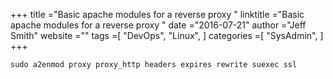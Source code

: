 +++ 
title ="Basic apache modules for a reverse proxy " 
linktitle ="Basic apache modules for a reverse proxy " 
date ="2016-07-21" 
author ="Jeff Smith"
website ="" 
tags =[ "DevOps", "Linux",  ] 
categories =[ "SysAdmin",  ] 
+++ 


    sudo a2enmod proxy proxy_http headers expires rewrite suexec ssl 


